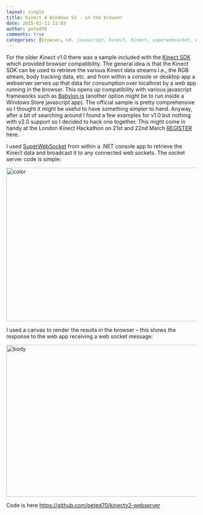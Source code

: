 ```yaml
---
layout: single
title: Kinect 4 Windows V2 - in the browser
date: 2015-02-11 22:03
author: peted70
comments: true
categories: [browser, c#, javascript, kinect, Kinect, superwebsocket, websockets]
---
```

<p>For the older Kinect v1.0 there was a sample included with the <a href="http://www.microsoft.com/en-us/download/details.aspx?id=44561" target="_blank">Kinect SDK</a> which provided browser compatibility. The general idea is that the Kinect SDK can be used to retrieve the various Kinect data streams i.e., the RGB stream, body tracking data, etc. and from within a console or desktop app a webserver serves up that data for consumption over localhost by a web app running in the browser. This opens up compatibility with various javascript frameworks such as <a href="http://www.babylonjs.com/" target="_blank">Babylon.js</a> (another option might be to run inside a Windows Store javascript app). The official sample is pretty comprehensive so I thought it might be useful to have something simpler to hand. Anyway, after a bit of searching around I found a few examples for v1.0 but nothing with v2.0 support so I decided to hack one together. This might come in handy at the London Kinect Hackathon on 21st and 22nd March <a href="http://www.eventbrite.co.uk/e/kinecthack-london-tickets-15373679088">REGISTER</a> here. </p> <p>I used <a href="https://superwebsocket.codeplex.com/" target="_blank">SuperWebSocket</a> from within a .NET console app to retrieve the Kinect data and broadcast it to any connected web sockets. The socket server code is simple:</p><script src="https://gist.github.com/peted70/466216b5f92cad551cbe.js"></script> <p><a href="http://peted.azurewebsites.net/wp-content/uploads/2015/02/color.png"><img title="color" style="border-left-width: 0px; border-right-width: 0px; border-bottom-width: 0px; display: inline; border-top-width: 0px" border="0" alt="color" src="http://peted.azurewebsites.net/wp-content/uploads/2015/02/color_thumb.png" width="741" height="406"></a></p> <p>I used a canvas to render the results in the browser – this shows the response to the web app receiving a web socket message:</p><script src="https://gist.github.com/peted70/1f88fc49c0e6143f6b2d.js"></script> <p><a href="http://peted.azurewebsites.net/wp-content/uploads/2015/02/body.png"><img title="body" style="border-left-width: 0px; border-right-width: 0px; border-bottom-width: 0px; display: inline; border-top-width: 0px" border="0" alt="body" src="http://peted.azurewebsites.net/wp-content/uploads/2015/02/body_thumb.png" width="743" height="401"></a></p> <p>Code is here <a title="https://github.com/peted70/kinectv2-webserver" href="https://github.com/peted70/kinectv2-webserver">https://github.com/peted70/kinectv2-webserver</a></p>
